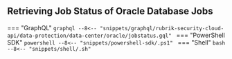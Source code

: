 ## Retrieving Job Status of Oracle Database Jobs

=== "GraphQL"
    ```graphql
    --8<-- "snippets/graphql/rubrik-security-cloud-api/data-protection/data-center/oracle/jobstatus.gql"
    ```
=== "PowerShell SDK"
    ```powershell
    --8<-- "snippets/powershell-sdk/.ps1"
    ```
=== "Shell"
    ```bash
    --8<-- "snippets/shell/.sh"
    ```